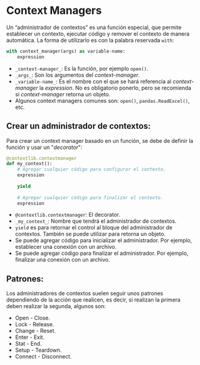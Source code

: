# Context Managers

Un “administrador de contextos” es una función especial, que permite establecer un contexto, ejecutar código y remover el contexto de manera automática. La forma de utilizarlo es con la palabra reservada `with`:
```python
with context_manager(args) as variable-name:
    expression
```
- `_context-manager_`: Es la función, por ejemplo `open()`.
- `_args_`: Son los argumentos del _context-manager_.
- `_variable-name_`: Es el nombre con el que se hará referencia al _context-manager_ la _expression_. No es obligatorio ponerlo, pero se recomienda si _context-manager_ retorna un objeto.
- Algunos context managers comunes son: `open()`, `pandas.ReadExcel()`, etc.

## Crear un administrador de contextos:

Para crear un context manager basado en un función, se debe de definir la función y usar un "_decorator_":
```python
@contextlib.contextmanager
def my_context():
    # Agregar cualquier código para configurar el contexto.
    expression
    
    yield
    
    # Agregar cualquier código para finalizar el contexto.
    expression
```
- `@contextlib.contextmanager`: El decorator.
- `_my_context_`: Nombre que tendrá el administrador de contextos.
- `yield` es para retornar el control al bloque del administrador de contextos. También se puede utilizar para retorna un objeto.
- Se puede agregar código para inicializar el administrador. Por ejemplo, establecer una conexión con un archivo.
- Se puede agregar código para finalizar el administrador. Por ejemplo, finalizar una conexión con un archivo.


## Patrones:

Los administradores de contextos suelen seguir unos patrones dependiendo de la acción que realicen, es decir, si realizan la primera deben realizar la segunda, algunos son:
- Open \- Close.
- Lock \- Release.
- Change \- Reset.
- Enter \- Exit.
- Stat \- End.
- Setup \- Teardown.
- Connect \- Disconnect.
